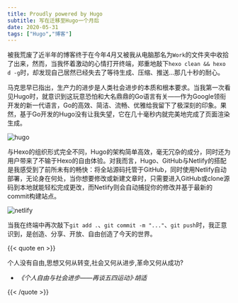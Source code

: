 ```yaml
---
title: Proudly powered by Hugo
subtitle: 写在迁移至Hugo一个月后
date: 2020-05-31
tags: ["Hugo","博客"]
---
```

被我荒废了近半年的博客终于在今年4月又被我从电脑那名为`Work`的文件夹中收拾了出来，然而，当我怀着激动的心情打开终端，郑重地敲下`hexo clean && hexo d -g`时，却发现自己居然已经失去了等待生成、压缩、推送...那几十秒的耐心。

<!--more-->

马克思早已指出，生产力的进步是人类社会进步的本质和根本要求。当我第一次看见Hugo时，就意识到这玩意恐怕和大名鼎鼎的Go语言有关——作为Google领衔开发的新一代语言，Go的高效、简洁、流畅、优雅给我留下了极深刻的印象。果然，基于Go开发的Hugo没有让我失望，它在几十毫秒内就完美地完成了页面渲染生成。

![hugo](https://cdn.jsdelivr.net/gh/blleng/images@master/upload/hugo.png "Hugo是一款极速的网站生成框架")

与Hexo的组织形式完全不同，Hugo的架构简单高效，毫无冗杂的成分，同时还为用户带来了不输于Hexo的自由体验。对我而言，Hugo、GitHub与Netlify的搭配是我感受到了前所未有的畅快：将全站源码托管于GitHub，同时使用Netlify自动部署，无论身在何处，当你想要修改或新建文章时，只需要进入GitHub或clone源码到本地就能轻松完成更改，而Netlify则会自动捕捉你的修改并基于最新的commit构建站点。

![netlify](https://cdn.jsdelivr.net/gh/blleng/images@master/upload/netlify.png "本站在Netlify的生产记录")

当我在终端中再次敲下`git add .`、`git commit -m "..."`、`git push`时，我正意识到，是创造、分享、开放、自由创造了今天的世界。

{{< quote en >}}

个人没有自由,思想又何从转变,社会又何从进步,革命又何从成功?

- *《个人自由与社会进步——再谈五四运动》·胡适*

{{< /quote >}}
